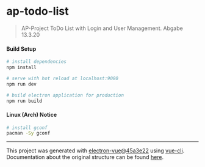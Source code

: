 # ap-todo-list

> AP-Project ToDo List with Login and User Management. Abgabe 13.3.20

#### Build Setup

``` bash
# install dependencies
npm install

# serve with hot reload at localhost:9080
npm run dev

# build electron application for production
npm run build


```
#### Linux (Arch) Notice
``` bash
# install gconf
pacman -Sy gconf

```

---

This project was generated with [electron-vue](https://github.com/SimulatedGREG/electron-vue)@[45a3e22](https://github.com/SimulatedGREG/electron-vue/tree/45a3e224e7bb8fc71909021ccfdcfec0f461f634) using [vue-cli](https://github.com/vuejs/vue-cli). Documentation about the original structure can be found [here](https://simulatedgreg.gitbooks.io/electron-vue/content/index.html).
